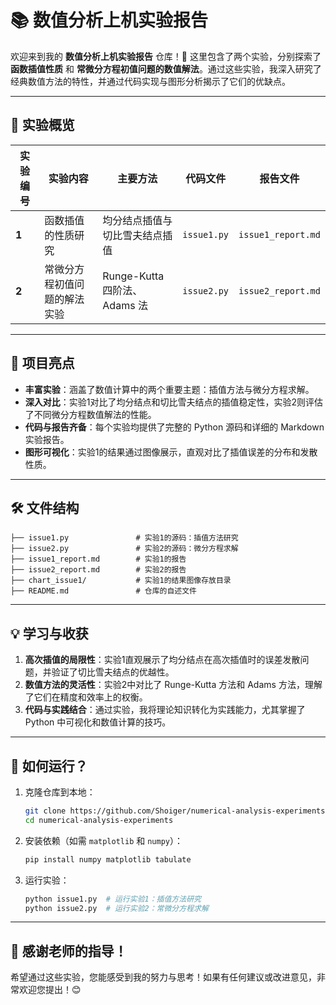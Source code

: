# 📚 数值分析上机实验报告

欢迎来到我的 **数值分析上机实验报告** 仓库！🎉 这里包含了两个实验，分别探索了 **函数插值性质** 和 **常微分方程初值问题的数值解法**。通过这些实验，我深入研究了经典数值方法的特性，并通过代码实现与图形分析揭示了它们的优缺点。

---

## 🚀 实验概览

| 实验编号 | 实验内容                                           | 主要方法                     | 代码文件     | 报告文件          |
|----------|----------------------------------------------------|------------------------------|--------------|-------------------|
| **1**    | 函数插值的性质研究                                | 均分结点插值与切比雪夫结点插值 | `issue1.py`  | `issue1_report.md` |
| **2**    | 常微分方程初值问题的解法实验                      | Runge-Kutta 四阶法、Adams 法  | `issue2.py`  | `issue2_report.md` |

---

## 🌟 项目亮点

- **丰富实验**：涵盖了数值计算中的两个重要主题：插值方法与微分方程求解。
- **深入对比**：实验1对比了均分结点和切比雪夫结点的插值稳定性，实验2则评估了不同微分方程数值解法的性能。
- **代码与报告齐备**：每个实验均提供了完整的 Python 源码和详细的 Markdown 实验报告。
- **图形可视化**：实验1的结果通过图像展示，直观对比了插值误差的分布和发散性质。

---

## 🛠️ 文件结构

```
├── issue1.py               # 实验1的源码：插值方法研究
├── issue2.py               # 实验2的源码：微分方程求解
├── issue1_report.md        # 实验1的报告
├── issue2_report.md        # 实验2的报告
├── chart_issue1/           # 实验1的结果图像存放目录
├── README.md               # 仓库的自述文件
```

---

## 💡 学习与收获

1. **高次插值的局限性**：实验1直观展示了均分结点在高次插值时的误差发散问题，并验证了切比雪夫结点的优越性。
2. **数值方法的灵活性**：实验2中对比了 Runge-Kutta 方法和 Adams 方法，理解了它们在精度和效率上的权衡。
3. **代码与实践结合**：通过实验，我将理论知识转化为实践能力，尤其掌握了 Python 中可视化和数值计算的技巧。

---

## 📎 如何运行？

1. 克隆仓库到本地：
   ```bash
   git clone https://github.com/Shoiger/numerical-analysis-experiments.git
   cd numerical-analysis-experiments
   ```

2. 安装依赖（如需 `matplotlib` 和 `numpy`）：
   ```bash
   pip install numpy matplotlib tabulate
   ```

3. 运行实验：
   ```bash
   python issue1.py  # 运行实验1：插值方法研究
   python issue2.py  # 运行实验2：常微分方程求解
   ```

---


## 🎉 感谢老师的指导！

希望通过这些实验，您能感受到我的努力与思考！如果有任何建议或改进意见，非常欢迎您提出！😊
